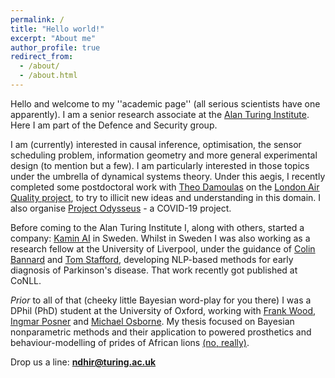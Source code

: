 ```yaml
---
permalink: /
title: "Hello world!"
excerpt: "About me"
author_profile: true
redirect_from: 
  - /about/
  - /about.html
---
```


Hello and welcome to my ''academic page'' (all serious scientists have one apparently). I am a senior research associate at the [Alan Turing Institute](https://www.turing.ac.uk/). Here I am part of the Defence and Security group.

I am (currently) interested in causal inference, optimisation,  the sensor scheduling problem, information geometry and more general experimental design (to mention but a few). I am particularly interested in those topics under the umbrella of dynamical systems theory. Under this aegis, I recently completed some postdoctoral work with [Theo Damoulas](https://warwick.ac.uk/fac/sci/statistics/staff/academic-research/damoulas/) on the [London Air Quality project](https://www.turing.ac.uk/research/research-projects/london-air-quality), to try to illicit new ideas and understanding in this domain. I also organise [Project Odysseus](https://www.turing.ac.uk/research/research-projects/project-odysseus-understanding-london-busyness-and-exiting-lockdown) - a COVID-19 project.

Before coming to the Alan Turing Institute I, along with others, started a company: [Kamin AI](http://kamin.ai/) in Sweden. Whilst in Sweden I was also working as a research fellow at the University of Liverpool, under the guidance of [Colin Bannard](https://www.liverpool.ac.uk/institute-of-life-and-human-sciences/staff/colin-bannard/) and [Tom Stafford](https://www.sheffield.ac.uk/psychology/staff/academic/tom-stafford), developing NLP-based methods for early diagnosis of Parkinson's disease. That work recently got published at CoNLL.

*Prior* to all of that (cheeky little Bayesian word-play for you there) I was a DPhil (PhD) student at the University of Oxford, working with [Frank Wood](https://www.cs.ubc.ca/~fwood/), [Ingmar Posner](https://ori.ox.ac.uk/ori-people/ingmar-posner/) and [Michael Osborne](https://www.robots.ox.ac.uk/~mosb/). My thesis focused on Bayesian nonparametric methods and their application to powered prosthetics and behaviour-modelling of prides of African lions [(no, really)](https://ora.ox.ac.uk/objects/uuid:6cf7314d-e33d-468b-9bdc-d91ab609c643).

Drop us a line: **ndhir@turing.ac.uk**
